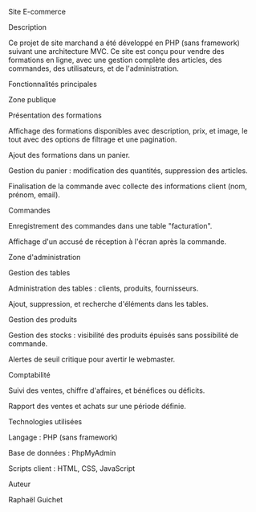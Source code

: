 Site E-commerce



Description


Ce projet de site marchand a été développé en PHP (sans framework) suivant une architecture MVC. Ce site est conçu pour vendre des formations en ligne, avec une gestion complète des articles, des commandes, des utilisateurs, et de l'administration. 


Fonctionnalités principales


Zone publique


Présentation des formations

Affichage des formations disponibles avec description, prix, et image, le tout avec des options de filtrage et une pagination.

Ajout des formations dans un panier.

Gestion du panier : modification des quantités, suppression des articles.

Finalisation de la commande avec collecte des informations client (nom, prénom, email).


Commandes


Enregistrement des commandes dans une table "facturation".

Affichage d'un accusé de réception à l'écran après la commande.



Zone d'administration


Gestion des tables

Administration des tables : clients, produits, fournisseurs.

Ajout, suppression, et recherche d'éléments dans les tables.

Gestion des produits

Gestion des stocks : visibilité des produits épuisés sans possibilité de commande.

Alertes de seuil critique pour avertir le webmaster.

Comptabilité

Suivi des ventes, chiffre d'affaires, et bénéfices ou déficits.

Rapport des ventes et achats sur une période définie.



Technologies utilisées

Langage : PHP (sans framework)

Base de données : PhpMyAdmin

Scripts client : HTML, CSS, JavaScript 



Auteur

Raphaël Guichet
